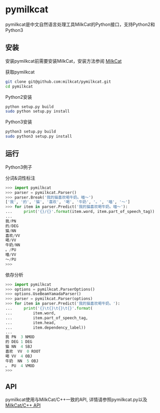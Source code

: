 pymilkcat
=========

pymilkcat是中文自然语言处理工具MilkCat的Python接口，支持Python2和Python3

安装
----

安装pymilkcat前需要安装MilkCat，安装方法参阅 [MilkCat](https://github.com/milkcat/MilkCat)

获取pymilkcat

```sh
git clone git@github.com:milkcat/pymilkcat.git
cd pymilkcat
```

Python2安装

```sh
python setup.py build
sudo python setup.py install
```

Python3安装

```sh
python3 setup.py build
sudo python3 setup.py install
```

运行
----

Python3例子

分词\&词性标注

```python
>>> import pymilkcat
>>> parser = pymilkcat.Parser()
>>> parser.Break('我的猫喜欢喝牛奶。喵～')
['我', '的', '猫', '喜欢', '喝', '牛奶', '。', '喵', '～']
>>> for item in parser.Predict('我的猫喜欢喝牛奶。喵～'):
...     print('{}/{}'.format(item.word, item.part_of_speech_tag))
... 
我/PN
的/DEG
猫/NN
喜欢/VV
喝/VV
牛奶/NN
。/PU
喵/VV
～/PU
>>> 
```

依存分析

```python
>>> import pymilkcat 
>>> options = pymilkcat.ParserOptions()
>>> options.UseBeamYamadaParser()
>>> parser = pymilkcat.Parser(options)
>>> for item in parser.Predict('我的猫喜欢喝牛奶。'):
...     print('{}\t{}\t{}\t{}'.format(
...         item.word,
...         item.part_of_speech_tag,
...         item.head,
...         item.dependency_label))
... 
我 PN  3 NMOD
的 DEG 1 DEG
猫 NN  4 SBJ
喜欢  VV  0 ROOT
喝 VV  4 OBJ
牛奶  NN  5 OBJ
。 PU  4 VMOD
>>> 
```

API
---

pymilkcat使用与MilkCat/C++一致的API, 详情请参照pymilkcat.py以及[MilkCat/C++ API](https://github.com/milkcat/MilkCat)
